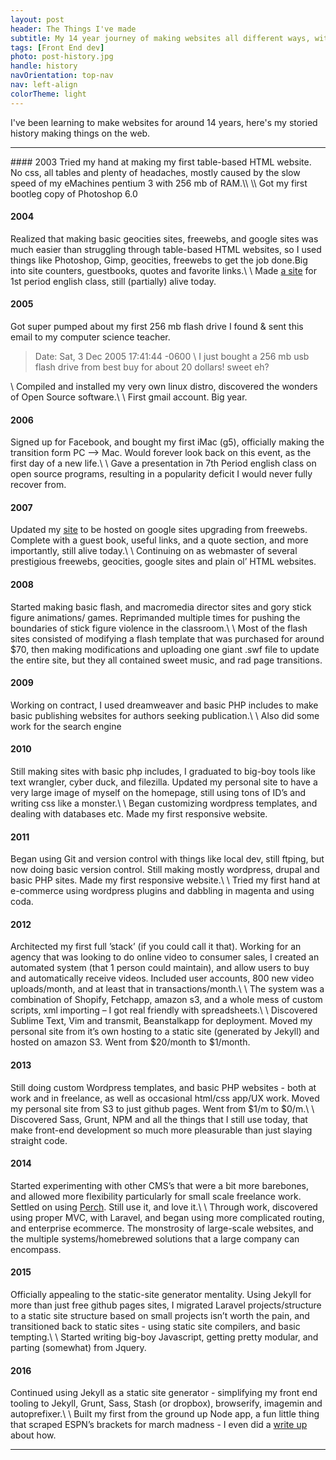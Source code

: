 ```yaml
---
layout: post
header: The Things I've made
subtitle: My 14 year journey of making websites all different ways, with all different tools, and technologies.
tags: [Front End dev]
photo: post-history.jpg
handle: history
navOrientation: top-nav
nav: left-align
colorTheme: light
---
```


I've been learning to make websites for around 14 years, here's my storied history making things on the web.

---

<div class="history-content" markdown="1">
#### 2003
Tried my hand at making my first table-based HTML website. No css, all tables and plenty of headaches, mostly caused by the slow speed of my eMachines pentium 3 with 256 mb of RAM.\\
\\
Got my first bootleg copy of Photoshop 6.0


#### 2004
Realized that making basic geocities sites, freewebs, and google sites was much easier than struggling through table-based HTML websites, so I used things like Photoshop, Gimp, geocities, freewebs to get the job done.Big into site counters, guestbooks, quotes and favorite links.\\
\\
Made [a site](https://sites.google.com/site/1stperiodenglish/home) for 1st period english class, still (partially) alive today.



#### 2005
Got super pumped about my first 256 mb flash drive I found & sent this email to my computer science teacher.

> Date: Sat, 3 Dec 2005 17:41:44 -0600 \\
>  I just bought a 256 mb usb flash drive from best buy for about 20 dollars! sweet eh?


\\
Compiled and installed my very own linux distro, discovered the wonders of Open Source software.\\
\\
First gmail account. Big year.


#### 2006
Signed up for Facebook, and bought my first iMac (g5), officially making the transition form PC —> Mac. Would forever look back on this event, as the first day of a new life.\\
\\
Gave a presentation in 7th Period english class on open source programs, resulting in a popularity deficit I would never fully recover from.


#### 2007
Updated my [site](https://sites.google.com/site/hanse00/home) to be hosted on google sites upgrading from freewebs.  Complete with a guest book, useful links, and a quote section, and more importantly, still alive today.\\
\\
Continuing on as webmaster of several prestigious freewebs, geocities, google sites and plain ol’ HTML websites.

#### 2008
Started making basic flash, and macromedia director sites and gory stick figure animations/ games. Reprimanded multiple times for pushing the boundaries of stick figure violence in the classroom.\\
\\
Most of the flash sites consisted of modifying a flash template that was purchased for around $70, then making modifications and uploading one giant .swf file to update the entire site, but they all contained sweet music, and rad page transitions.


#### 2009
Working on contract, I used dreamweaver and basic PHP includes to make basic publishing websites for authors seeking publication.\\
\\
Also did some work for the search engine


#### 2010
Still making sites with basic php includes, I graduated to big-boy tools like text wrangler, cyber duck, and filezilla. Updated my personal site to have a very large image of myself on the homepage, still using tons of ID’s and writing css like a monster.\\
\\
Began customizing wordpress templates, and dealing with databases etc. Made my first responsive website.


#### 2011
Began using Git and version control with things like local dev, still ftping, but now doing basic version control. Still making mostly wordpress, drupal and basic PHP sites.  Made my first responsive website.\\
\\
Tried my first hand at e-commerce using wordpress plugins and dabbling in magenta and using coda.


#### 2012
Architected my first full ’stack’ (if you could call it that).  Working for an agency that was looking to do online video to consumer sales, I created an automated system  (that 1 person could maintain), and allow users to buy and automatically receive videos. Included user accounts, 800 new video uploads/month, and at least that in transactions/month.\\
\\
The system was a combination of Shopify, Fetchapp, amazon s3, and a whole mess of custom scripts, xml importing – I got real friendly with spreadsheets.\\
\\
Discovered Sublime Text, Vim and transmit, Beanstalkapp for deployment.  Moved my personal site from it’s own hosting to a static site (generated by Jekyll) and hosted on amazon S3.  Went from $20/month to $1/month.


#### 2013
Still doing custom Wordpress templates, and basic PHP websites - both at work and in freelance, as well as occasional html/css app/UX work. Moved my personal site from S3 to just github pages. Went from $1/m to $0/m.\\
\\
Discovered Sass, Grunt, NPM and all the things that I still use today, that make front-end development so much more pleasurable than just slaying straight code.


#### 2014
Started experimenting with other CMS’s that were a bit more barebones, and allowed more flexibility particularly for small scale freelance work. Settled on using [Perch](https://grabaperch.com/). Still use it, and love it.\\
\\
Through work, discovered using proper MVC, with Laravel, and began using more complicated routing, and enterprise ecommerce. The monstrosity of large-scale websites, and the multiple systems/homebrewed solutions that a large company can encompass.


#### 2015
Officially appealing to the static-site generator mentality.  Using Jekyll for more than just free github pages sites, I migrated Laravel projects/structure to a static site structure based on small projects isn’t worth the pain, and transitioned back to static sites - using static site compilers, and basic tempting.\\
\\
Started writing big-boy Javascript, getting pretty modular, and parting (somewhat) from Jquery.


#### 2016
Continued using Jekyll as a static site generator - simplifying my front end tooling to
Jekyll, Grunt, Sass, Stash (or dropbox), browserify, imagemin and autoprefixer.\\
\\
Built my first from the ground up Node app, a fun little thing that scraped ESPN’s brackets for march madness - I even did a [write up](http://codepen.io/hans/post/node) about how.



</div>



---
